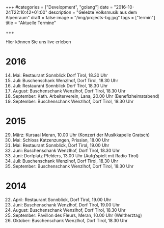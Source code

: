 +++
#categories = ["Development", "golang"]
date = "2016-10-24T22:10:42+01:00"
description = "Gelebte Volksmusik aus dem Alpenraum"
draft = false
image = "/img/projects-bg.jpg"
tags = ["termin"]
title = "Aktuelle Termine"

+++

Hier können Sie uns live erleben

2016
====

14. Mai: Restaurant Sonnblick Dorf Tirol, 18.30 Uhr
3. Juli: Buschenschank Wenzlhof, Dorf Tirol, 18.30 Uhr
31. Juli: Restaurant Sonnblick Dorf Tirol, 18.30 Uhr
14. August: Buschenschank Wenzlhof, Dorf Tirol, 18.30 Uhr
10. September: Kath. Arbeiterverein, Lana, 20.00 Uhr (Benefizheimatabend)
18. September: Buschenschank Wenzlhof, Dorf Tirol, 18.30 Uhr

2015
====

29. März: Kursaal Meran, 10.00 Uhr (Konzert der Musikkapelle Gratsch)
7. Mai: Schloss Katzenzungen, Prissian, 18.00 Uhr
17. Mai: Restaurant Sonnblick, Dorf Tirol, 19.00 Uhr
14. Juni: Buschenschank Wenzlhof, Dorf Tirol, 18.30 Uhr
21. Juni: Dorfplatz Pfelders, 13.00 Uhr (Aufg’spielt mit Radio Tirol)
12. Juli: Buschenschank Wenzlhof, Dorf Tirol, 18.30 Uhr
13. September: Buschenschank Wenzlhof, Dorf Tirol, 18.30 Uhr


2014
====

22. April: Restaurant Sonnblick, Dorf Tirol, 19.00 Uhr
15. Juni: Buschenschank Wenzlhof, Dorf Tirol, 19.00 Uhr
2. August: Buschenschank Wenzlhof, Dorf Tirol, 18.30 Uhr
28. September: Pavillon des Fleurs, Meran, 10.00 Uhr (Weltherztag)
12. Oktober: Buschenschank Wenzlhof, Dorf Tirol, 18.30 Uhr
